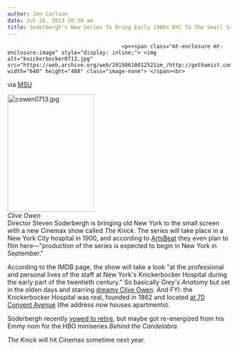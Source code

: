 ```yaml
---
author: Jen Carlson
date: Jul 26, 2013 10:30 am
title: Soderbergh's New Series To Bring Early 1900s NYC To The Small Screen
---
```


	
										<p><span class="mt-enclosure mt-enclosure-image" style="display: inline;"> <img alt="knickerbocker0713.jpg" src="https://web.archive.org/web/20150610012521im_/http://gothamist.com/attachments/arts_jen/knickerbocker0713.jpg" width="640" height="488" class="image-none"> </span><br>
<span class="photo_caption">via <a href="https://web.archive.org/web/20150610012521/http://mmm.lib.msu.edu/record.php?id=19487">MSU</a></span></p>

<p><span class="mt-enclosure mt-enclosure-image" style="display: inline;"> </span></p><div class="image-right"> <img alt="cowen0713.jpg" src="https://web.archive.org/web/20150610012521im_/http://gothamist.com/attachments/arts_jen/cowen0713.jpg" width="195" height="264"> <br> <i style=" width:195px; ;display:block"> Clive Owen</i></div> Director Steven Soderbergh is bringing old New York to the small screen with a new Cinemax show called <em>The Knick</em>. The series will take place in a New York City hospital in 1900, and according to <a href="https://web.archive.org/web/20150610012521/http://artsbeat.blogs.nytimes.com/2013/07/26/steven-soderbergh-will-direct-new-cinemax-series-the-knick/?partner=rss&amp;emc=rss&amp;_r=0">ArtsBeat</a> they even plan to film here&#x2014;&quot;production of the series is expected to begin in New York in September.&quot; <p></p>

<p>According to the IMDB page, the show will take a look &quot;at the professional and personal lives of the staff at New York&apos;s Knickerbocker Hospital during the early part of the twentieth century.&quot; So basically <em>Grey&apos;s Anatomy</em> but set in the olden days and starring <a href="https://web.archive.org/web/20150610012521/http://www.imdb.com/title/tt2937900/">dreamy Clive Owen</a>. And FYI: the Knickerbocker Hospital was real, founded in 1862 and located <a href="https://web.archive.org/web/20150610012521/http://members.tripod.com/greenwald_j/index-43.html">at 70 Convent Avenue</a> (the address now houses apartments).</p>

<p>Soderbergh recently <a href="https://web.archive.org/web/20150610012521/http://insidemovies.ew.com/2013/04/30/steven-soderbergh-hollywood-video/">vowed to retire</a>, but maybe got re-energized from his Emmy nom for the HBO miniseries <em>Behind the Candelabra</em>. </p>

<p><em>The Knick</em> will hit Cinemax sometime next year.</p>					
										
									
				